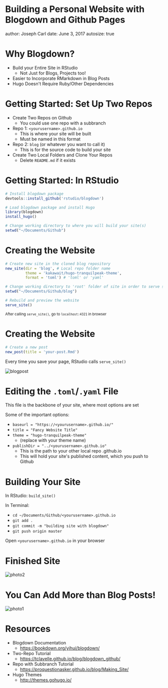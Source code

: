 <style>
.reveal h1, .reveal h2, .reveal h3 {
  word-wrap: normal;
  -moz-hyphens: none;
}
</style>

Building a Personal Website with Blogdown and Github Pages
========================================================
author: Joseph Carl
date: June 3, 2017
autosize: true

Why Blogdown?
========================================================

- Build your Entire Site in RStudio
  + Not Just for Blogs, Projects too!
- Easier to Incorporate RMarkdown in Blog Posts
- Hugo Doesn't Require Ruby/Other Dependencies

Getting Started: Set Up Two Repos
========================================================

- Create Two Repos on Github
  + You could use one repo with a subbranch
- Repo 1: `<yourusername>.github.io`
  + This is where your site will be built
  + Must be named in this format
- Repo 2: `blog` (or whatever you want to call it)
  + This is for the source code to build your site
- Create Two Local Folders and Clone Your Repos
  + Delete `README.md` if it exists

Getting Started: In RStudio
========================================================


```r
# Install blogdown package
devtools::install_github('rstudio/blogdown')

# Load blogdown package and install Hugo
library(blogdown)
install_hugo()

# Change working directory to where you will build your site(s)
setwd("~/Documents/Github")
```

Creating the Website
========================================================


```r
# Create new site in the cloned blog repository
new_site(dir = 'blog', # Local repo folder name
         theme = 'kakawait/hugo-tranquilpeak-theme',
         format = 'toml') # 'toml' or 'yaml'

# Change working directory to 'root' folder of site in order to serve site/write new posts
setwd("~/Documents/Github/blog")

# Rebuild and preview the website
serve_site()
```

<small>After calling `serve_site()`, go to `localhost:4321` in browser</small>

Creating the Website
========================================================


```r
# Create a new post
new_post(title = 'your-post.Rmd')
```

Every time you save your page, RStudio calls `serve_site()`

![blogpost](blogpost_rmd.png)

Editing the `.toml`/`.yaml` File
========================================================

This file is the backbone of your site, where most options are set

Some of the important options:

- `baseurl = "https://<yourusername>.github.io/"`
- `title = "Fancy Website Title"`
- `theme = "hugo-tranquilpeak-theme"` 
  + (replace with your theme name)
- `publishDir = "../<yourusername>.github.io"`
  + This is the path to your other local repo <yourusername>.github.io
  + This will hold your site's published content, which you push to Github

Building Your Site
========================================================

In RStudio: `build_site()`

In Terminal:
- `cd ~/Documents/Github/<yourusername>.github.io`
- `git add .`
- `git commit -m "building site with blogdown"`
- `git push origin master`

Open `<yourusername>.github.io` in your browser

Finished Site
========================================================

![photo2](homepage.png)

You Can Add More than Blog Posts!
========================================================

![photo1](resume.png)

Resources
========================================================

- Blogdown Documentation
  + https://bookdown.org/yihui/blogdown/
- Two-Repo Tutorial
  + https://tclavelle.github.io/blog/blogdown_github/
- Repo with Subbranch Tutorial
  + https://proquestionasker.github.io/blog/Making_Site/
- Hugo Themes
  + http://themes.gohugo.io/
